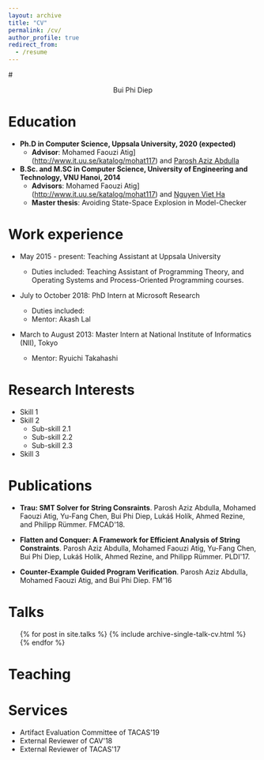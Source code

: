 ```yaml
---
layout: archive
title: "CV"
permalink: /cv/
author_profile: true
redirect_from:
  - /resume
---
```


#<p align="center"> Bui Phi Diep</p>

Education
======
* **Ph.D in Computer Science, Uppsala University, 2020 (expected)**
  * **Advisor**: Mohamed Faouzi Atig](http://www.it.uu.se/katalog/mohat117) and [Parosh Aziz Abdulla](http://user.it.uu.se/~parosh/)
* **B.Sc. and M.SC in Computer Science, University of Engineering and Technology, VNU Hanoi, 2014**
  * **Advisors**: Mohamed Faouzi Atig](http://www.it.uu.se/katalog/mohat117) and [Nguyen Viet Ha](https://uet.vnu.edu.vn/~hanv/index-e.html)
  * **Master thesis**: Avoiding State-Space Explosion in Model-Checker
  
Work experience
======
* May 2015 - present: Teaching Assistant at Uppsala University
  * Duties included: Teaching Assistant of  Programming Theory, and Operating Systems and Process-Oriented Programming courses.

* July to October 2018: PhD Intern at Microsoft Research
  * Duties included:
  * Mentor: Akash Lal

* March to August 2013: Master Intern at National Institute of Informatics (NII), Tokyo
  * Mentor: Ryuichi Takahashi
  
Research Interests
======
* Skill 1
* Skill 2
  * Sub-skill 2.1
  * Sub-skill 2.2
  * Sub-skill 2.3
* Skill 3

Publications
======
* **Trau: SMT Solver for String Consraints**. Parosh Aziz Abdulla, Mohamed Faouzi Atig, Yu-Fang Chen, Bui Phi Diep, Lukáš Holík, Ahmed Rezine, and Philipp Rümmer. FMCAD'18.
* **Flatten and Conquer: A Framework for Efficient Analysis of String Constraints**. Parosh Aziz Abdulla, Mohamed Faouzi Atig, Yu-Fang Chen, Bui Phi Diep, Lukáš Holík, Ahmed Rezine, and Philipp Rümmer. PLDI'17. 

* **Counter-Example Guided Program Verification**. Parosh Aziz Abdulla, Mohamed Faouzi Atig, and Bui Phi Diep. FM'16

Talks
======
  <ul>{% for post in site.talks %}
    {% include archive-single-talk-cv.html %}
  {% endfor %}</ul>
  
Teaching
======
  
  
Services
======
* Artifact Evaluation Committee of TACAS'19
* External Reviewer of CAV'18
* External Reviewer of TACAS'17

